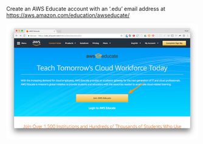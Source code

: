 Create an AWS Educate account with an ‘.edu’ email address at https://aws.amazon.com/education/awseducate/


![](/assets/join-aws-educate-1.png)